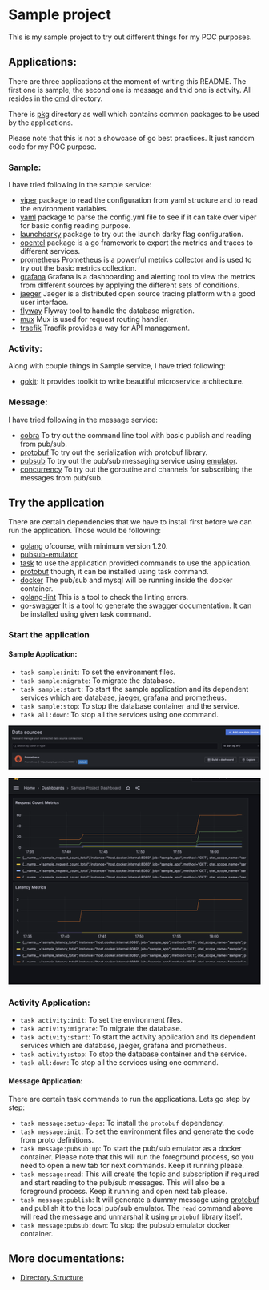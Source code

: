 # Sample project

This is my sample project to try out different things for my POC purposes.


## Applications:

There are three applications at the moment of writing this README. The first one is sample, the second one is message and thid one is activity. All resides in the [cmd][cmd] directory.

There is [pkg][pkg] directory as well which contains common packages to be used by the applications.

Please note that this is not a showcase of go best practices. It just random code for my POC purpose.

### Sample:

I have tried following in the sample service:

- [viper][viper] package to read the configuration from yaml structure and to read the environment variables.
- [yaml][yaml] package to parse the config.yml file to see if it can take over viper for basic config reading purpose.
- [launchdarky][ldarkly] package to try out the launch darky flag configuration.
- [opentel][otel] package is a go framework to export the metrics and traces to different services.
- [prometheus][prom] Prometheus is a powerful metrics collector and is used to try out the basic metrics collection.
- [grafana][grafana] Grafana is a dashboarding and alerting tool to view the metrics from different sources by applying the different sets of conditions.
- [jaeger][jaeger] Jaeger is a distributed open source tracing platform with a good user interface.
- [flyway][flyway] Flyway tool to handle the database migration.
- [mux][mux] Mux is used for request routing handler.
- [traefik][traefik] Traefik provides a way for API management.

### Activity:

Along with couple things in Sample service, I have tried following:

- [gokit][gokit]: It provides toolkit to write beautiful microservice architecture.

### Message:

I have tried following in the message service:

- [cobra][cobra] To try out the command line tool with basic publish and reading from pub/sub.
- [protobuf][protobuf] To try out the serialization with protobuf library.
- [pubsub][pubsub] To try out the pub/sub messaging service using [emulator][pubsubemulator].
- [concurrency][goroutine] To try out the goroutine and channels for subscribing the messages from pub/sub.


## Try the application

There are certain dependencies that we have to install first before we can run the application. Those would be following:

- [golang][golang] ofcourse, with minimum version 1.20.
- [pubsub-emulator][pubsubemulator]
- [task][taskfile] to use the application provided commands to use the application.
- [protobuf][protobufdev] though, it can be installed using task command.
- [docker][docker] The pub/sub and mysql will be running inside the docker container.
- [golang-lint][golint] This is a tool to check the linting errors.
- [go-swagger][goswagger] It is a tool to generate the swagger documentation. It can be installed using given task command.

### Start the application

#### Sample Application:

- `task sample:init`: To set the environment files.
- `task sample:migrate`: To migrate the database.
- `task sample:start`: To start the sample application and its dependent services which are database, jaeger, grafana and prometheus.
- `task sample:stop`: To stop the database container and the service.
- `task all:down`: To stop all the services using one command.

![grafana datasource config](./docs/images/grafana-datasource-config.png)

![grafana dashboard](./docs/images/grafana-dashboard.png)

### Activity Application:

- `task activity:init`: To set the environment files.
- `task activity:migrate`: To migrate the database.
- `task activity:start`: To start the activity application and its dependent services which are database, jaeger, grafana and prometheus.
- `task activity:stop`: To stop the database container and the service.
- `task all:down`: To stop all the services using one command.

#### Message Application:

There are certain task commands to run the applications. Lets go step by step:

- `task message:setup-deps`: To install the `protobuf` dependency.
- `task message:init`: To set the environment files and generate the code from proto definitions.
- `task message:pubsub:up`: To start the pub/sub emulator as a docker container. Please note that this will run the foreground process, so you need to open a new tab for next commands. Keep it running please.
- `task message:read`: This will create the topic and subscription if required and start reading to the pub/sub messages. This will also be a foreground process. Keep it running and open next tab please.
-  `task message:publish`: It will generate a dummy message using [protobuf][protobufdev] and publish it to the local pub/sub emulator. The `read` command above will read the message and unmarshal it using `protobuf` library itself.
- `task message:pubsub:down`: To stop the pubsub emulator docker container.

## More documentations:

- [Directory Structure](./docs/directory.md)

[cmd]:./cmd
[pkg]:./pkg/
[golang]:https://go.dev/doc/install
[docker]:https://www.docker.com/get-started/
[mux]:https://github.com/gorilla/mux
[gokit]:https://github.com/go-kit/kit
[viper]:https://github.com/spf13/viper
[yaml]:https://github.com/go-yaml/yaml/tree/v3.0.1
[cobra]:https://github.com/spf13/cobra
[protobuf]:https://github.com/golang/protobuf
[protobufdev]:https://protobuf.dev/
[goroutine]:https://medium.com/nerd-for-tech/learning-go-concurrency-goroutines-channels-8836b3c34152
[golint]:https://github.com/golangci/golangci-lint
[goswagger]:https://github.com/go-swagger/go-swagger
[taskfile]:https://taskfile.dev/
[flyway]:https://flywaydb.org/
[pubsub]:https://pkg.go.dev/cloud.google.com/go/pubsub
[pubsubemulator]:https://cloud.google.com/pubsub/docs/emulator
[ldarkly]:https://github.com/launchdarkly/go-sdk-common
[otel]:https://github.com/open-telemetry/opentelemetry-go
[prom]:https://prometheus.io/
[grafana]:https://grafana.com/
[jaeger]:https://www.jaegertracing.io/docs/1.51/
[traefik]:https://doc.traefik.io/traefik
